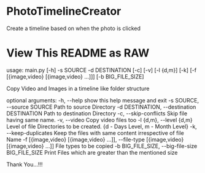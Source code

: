 # PhotoTimelineCreator
Create a timeline based on when the photo is clicked

# View This README as RAW

usage: main.py [-h] -s SOURCE -d DESTINATION [-c] [-v] [-l {d,m}] [-k] [-f [{image,video} [{image,video} ...]]] [-b BIG_FILE_SIZE]

Copy Video and Images in a timeline like folder structure

optional arguments:
  -h, --help            show this help message and exit
  -s SOURCE, --source SOURCE
                        Path to source Directory
  -d DESTINATION, --destination DESTINATION
                        Path to destination Directory
  -c, --skip-conflicts  Skip file having same name.
  -v, --video           Copy video files too
  -l {d,m}, --level {d,m}
                        Level of file Directories to be created. {d - Days Level, m - Month Level}
  -k, --keep-duplicates
                        Keep the files with same content irrespective of file Name
  -f [{image,video} [{image,video} ...]], --file-type [{image,video} [{image,video} ...]]
                        File types to be copied
  -b BIG_FILE_SIZE, --big-file-size BIG_FILE_SIZE
                        Print Files which are greater than the mentioned size

Thank You...!!!
